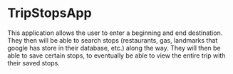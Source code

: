 # TripStopsApp
This application allows the user to enter a beginning and end destination. They then will be able to search stops (restaurants, gas, landmarks that google has store in their database, etc.) along the way. They will then be able to save certain stops, to eventually be able to view the entire trip with their saved stops.
